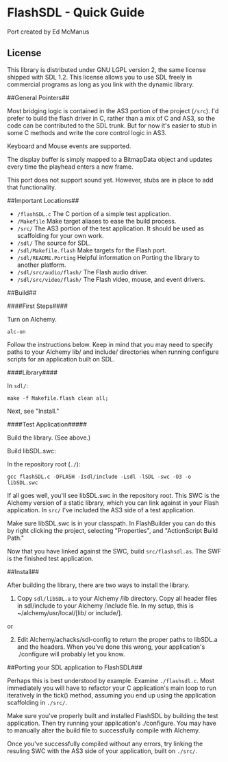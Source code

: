 FlashSDL - Quick Guide
=======================
Port created by Ed McManus


## License ##

This library is distributed under GNU LGPL version 2, the same license shipped with SDL 1.2. This license allows you to use SDL freely in commercial programs as long as you link with the dynamic library.


##General Pointers##

Most bridging logic is contained in the AS3 portion of the project (`/src`). I'd prefer to build the flash driver in C, rather than a mix of C and AS3, so the code can be contributed to the SDL trunk. But for now it's easier to stub in some C methods and write the core control logic in AS3.

Keyboard and Mouse events are supported.

The display buffer is simply mapped to a BitmapData object and updates every time the playhead enters a new frame.

This port does not support sound yet. However, stubs are in place to add that functionality.


##Important Locations##

  - `/flashSDL.c` The C portion of a simple test application.
  - `/Makefile` Make target aliases to ease the build process.
  - `/src/` The AS3 portion of the test application. It should be used as scaffolding for your own work.
  - `/sdl/` The source for SDL.
  - `/sdl/Makefile.flash` Make targets for the Flash port.
  - `/sdl/README.Porting` Helpful information on Porting the library to another platform.
  - `/sdl/src/audio/flash/` The Flash audio driver.
  - `/sdl/src/video/flash/` The Flash video, mouse, and event drivers.


##Build##

####First Steps####

Turn on Alchemy.

`alc-on`

Follow the instructions below. Keep in mind that you may need to specify paths to your Alchemy lib/ and include/ directories when running configure scripts for an application built on SDL.


####Library####

In `sdl/`:

`make -f Makefile.flash clean all;`

Next, see "Install."


####Test Application#####

Build the library. (See above.)

Build libSDL.swc:

In the repository root (`./`):

`gcc flashSDL.c -DFLASH -Isdl/include -Lsdl -lSDL -swc -O3 -o libSDL.swc`

If all goes well, you'll see libSDL.swc in the repository root. This SWC is the Alchemy version of a static library, which you can link against in your Flash application. In `src/` I've included the AS3 side of a test application.

Make sure libSDL.swc is in your classpath. In FlashBuilder you can do this by right clicking the project, selecting "Properties", and "ActionScript Build Path."

Now that you have linked against the SWC, build `src/flashsdl.as`. The SWF is the finished test application.



##Install##

After building the library, there are two ways to install the library.

1) Copy `sdl/libSDL.a` to your Alchemy /lib directory. Copy all header files in sdl/include to your Alchemy /include file. In my setup, this is ~/alchemy/usr/local/[lib/ or include/].

or

2) Edit Alchemy/achacks/sdl-config to return the proper paths to libSDL.a and the headers. When you've done this wrong, your application's ./configure will probably let you know.


##Porting your SDL application to FlashSDL###

Perhaps this is best understood by example. Examine `./flashsdl.c`. Most immediately you will have to refactor your C application's main loop to run iteratively in the tick() method, assuming you end up using the application scaffolding in `./src/`.

Make sure you've properly built and installed FlashSDL by building the test application. Then try running your application's ./configure. You may have to manually alter the build file to successfully compile with Alchemy.

Once you've successfully compiled without any errors, try linking the resuling SWC with the AS3 side of your application, built on `./src/`.
